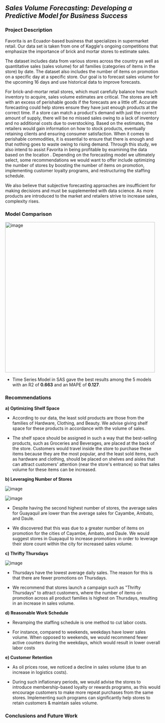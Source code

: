 ## _**Sales Volume Forecasting: Developing a Predictive Model for Business Success**_


### **Project Description**

Favorita is an Ecuador-based business that specializes in supermarket retail. Our data set is taken from one of Kaggle's ongoing competitions that emphasize the importance of brick and mortar stores to estimate sales. 


The dataset includes data from various stores across the country as well as quantitative sales (sales volume) for all families (categories of items in the store) by date. The dataset also includes the number of items on promotion on a specific day at a specific store. Our goal is to forecast sales volume for the upcoming 16 days and use historical data to improve forecasts.


For brick-and-mortar retail stores, which must carefully balance how much inventory to acquire, sales volume estimates are critical. The stores are left with an excess of perishable goods if the forecasts are a little off. Accurate forecasting could help stores ensure they have just enough products at the correct time. If a store can match a product's demand with just the correct amount of supply, there will be no missed sales owing to a lack of inventory and no additional costs due to overstocking. Based on the estimates, the retailers would gain information on how to stock products, eventually retaining clients and ensuring consumer satisfaction. When it comes to perishable commodities, it is essential to ensure that there is enough and that nothing goes to waste owing to rising demand. Through this study, we also intend to assist Favorita in being profitable by examining the data based on the location . Depending on the forecasting model we ultimately select, some recommendations we would want to offer include optimizing the number of stores by boosting the number of items on promotion, implementing customer loyalty programs, and restructuring the staffing schedule.


We also believe that subjective forecasting approaches are insufficient for making decisions and must be supplemented with data science. As more products are introduced to the market and retailers strive to increase sales, complexity rises.



### **Model Comparison**

<img width="486" alt="image" src="https://user-images.githubusercontent.com/70052374/226159626-1c441e01-cab1-49b8-baa2-82296724f30a.png">


* Time Series Model in SAS gave the best results among the 5 models with an R2 of **0.663** and an MAPE of **0.127**.



### **Recommendations**

**a) Optimizing Shelf Space**

* According to our data, the least sold products are those from the families of Hardware, Clothing, and Beauty. We advise giving shelf space for these products in accordance with the volume of sales. 

* The shelf space should be assigned in such a way that the best-selling products, such as Groceries and Beverages, are placed at the back of the store. Customers would travel inside the store to purchase these items because they are the most popular, and the least sold items, such as hardware and clothing, should be placed on shelves and aisles that can attract customers' attention (near the store's entrance) so that sales volume for these items can be increased.


**b) Leveraging Number of Stores**

![image](https://user-images.githubusercontent.com/70052374/226159810-0fc64c63-b434-4a25-a726-fa72f734cc53.png)

![image](https://user-images.githubusercontent.com/70052374/226159826-0caf09eb-42cd-4f12-bc8f-cc36effb92b5.png)


* Despite having the second highest number of stores, the average sales for Guayaquil are lower than the average sales for Cayambe, Ambato, and Daule. 

* We discovered that this was due to a greater number of items on promotion for the cities of Cayambe, Ambato, and Daule. We would suggest stores in Guayaquil to increase promotions in order to leverage their store count within the city for increased sales volume. 



**c) Thrifty Thursdays**

![image](https://user-images.githubusercontent.com/70052374/226160004-fcbd465a-8061-4cb8-a7f1-3c130f0ed456.png)


* Thursdays have the lowest average daily sales. The reason for this is that there are fewer promotions on Thursdays. 

* We recommend that stores launch a campaign such as "Thrifty Thursdays" to attract customers, where the number of items on promotion across all product families is highest on Thursdays, resulting in an increase in sales volume.


**d) Reasonable Work Schedule**

* Revamping the staffing schedule is one method to cut labor costs. 

* For instance, compared to weekends, weekdays have lower sales volume. When opposed to weekends, we would recommend fewer active counters during the weekdays, which would result in lower overall labor costs


**e) Customer Retention**

* As oil prices rose, we noticed a decline in sales volume (due to an increase in logistics costs). 

* During such inflationary periods, we would advise the stores to introduce membership-based loyalty or rewards programs, as this would encourage customers to make more repeat purchases from the same stores. Implementing such programs can significantly help stores to retain customers & maintain sales volume.


### **Conclusions and Future Work**


